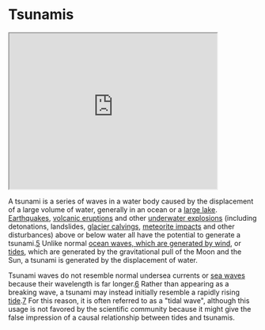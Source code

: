 # Tsunamis

<iframe width="420" height="315" src="https://www.youtube.com/embed/VJIdMvL9KcA"> </iframe>

A tsunami is a series of waves in a water body caused by the displacement of a large volume of water, generally in an ocean or a [large lake](https://en.wikipedia.org/wiki/Tsunamis_in_lakes). [Earthquakes](https://en.wikipedia.org/wiki/Earthquake), [volcanic eruptions](https://en.wikipedia.org/wiki/Types_of_volcanic_eruptions) and other [underwater explosions](https://en.wikipedia.org/wiki/Underwater_explosion) (including detonations, landslides, [glacier calvings](https://en.wikipedia.org/wiki/Ice_calving), [meteorite impacts](https://en.wikipedia.org/wiki/Impact_event) and other disturbances) above or below water all have the potential to generate a tsunami.[5](https://en.wikipedia.org/wiki/Tsunami#cite_note-5) Unlike normal [ocean waves, which are generated by wind](https://en.wikipedia.org/wiki/Wind_wave), or [tides](https://en.wikipedia.org/wiki/Tide), which are generated by the gravitational pull of the Moon and the Sun, a tsunami is generated by the displacement of water.

Tsunami waves do not resemble normal undersea currents or [sea waves](https://en.wikipedia.org/wiki/Wind_wave) because their wavelength is far longer.[6](https://en.wikipedia.org/wiki/Tsunami#cite_note-6) Rather than appearing as a breaking wave, a tsunami may instead initially resemble a rapidly rising [tide](https://en.wikipedia.org/wiki/Tide).[7](https://en.wikipedia.org/wiki/Tsunami#cite_note-7) For this reason, it is often referred to as a "tidal wave", although this usage is not favored by the scientific community because it might give the false impression of a causal relationship between tides and tsunamis. 
